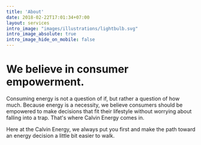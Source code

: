 ```yaml
---
title: 'About'
date: 2018-02-22T17:01:34+07:00
layout: services
intro_image: "images/illustrations/lightbulb.svg"
intro_image_absolute: true
intro_image_hide_on_mobile: false
---
```


# We believe in consumer empowerment.

Consuming energy is not a question of if, but rather a question of how much. Because energy is a necessity, we believe consumers should be empowered to make decisions that fit their lifestyle without worrying about falling into a trap. That's where Calvin Energy comes in.

Here at the Calvin Energy, we always put you first and make the path toward an energy decision a little bit easier to walk.
